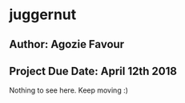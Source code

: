 # juggernut
## Author:  Agozie Favour
## Project Due Date: April 12th 2018
Nothing to see here. Keep moving :)

